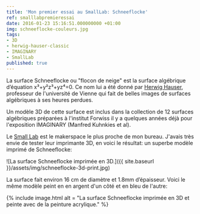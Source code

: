 ```yaml
---
title: 'Mon premier essai au SmallLab: Schneeflocke'
ref: smalllabpremieressai
date: 2016-01-23 15:16:51.000000000 +01:00
img: schneeflocke-couleurs.jpg
tags:
- 3D
- herwig-hauser-classic
- IMAGINARY
- SmallLab
published: true
---
```


La surface Schneeflocke ou "flocon de neige" est la surface algébrique d’équation x³+y²z³+yz⁴=0. Ce nom lui a été donné par [Herwig Hauser](http://homepage.univie.ac.at/herwig.hauser/), professeur de l'université de Vienne qui fait de belles images de surfaces algébriques à ses heures perdues.

Un modèle 3D de cette surface est inclus dans la collection de 12 surfaces algébriques préparées à l'institut Forwiss il y a quelques années déjà pour l'exposition IMAGINARY (Manfred Kuhnkies et al).

Le [Small Lab](http://smalllab.proto204.co/) est le makerspace le plus proche de mon bureau. J'avais très envie de tester leur imprimante 3D, en voici le résultat: un superbe modèle imprimé de Schneeflocke:

![La surface Schneeflocke imprimée en 3D.]({{ site.baseurl }}/assets/img/schneeflocke-3d-print.jpg)

La surface fait environ 16 cm de diamètre et 1.8mm d’épaisseur. Voici le même modèle peint en en argent d'un côté et en bleu de l'autre:

{% include image.html
alt = "La surface Schneeflocke imprimée en 3D et peinte avec de la peinture acrylique." %}
